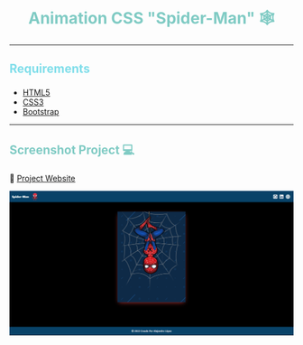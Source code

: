 # <h1 align="center" style="color: #80cbc4;"> Animation CSS "Spider-Man" 🕸️ </h1> <hr>  

## <p align="left" style="color: #80deea;"> Requirements </p>

- [HTML5](https://developer.mozilla.org/es/docs/Web/HTML) 
- [CSS3](https://developer.mozilla.org/es/docs/Web/CSS)
- [Bootstrap](https://mdbootstrap.com/)

<hr>  

## <p align="left" style="color: #80cbc4;"> Screenshot Project 💻 </p>

🔶 [Project Website](https://alejandro-190107.github.io/Spider-Man/)

![Screenshot](assets/img/Screenshot.png)
